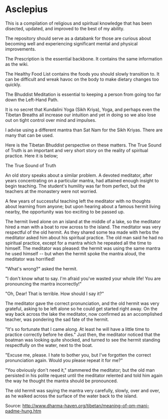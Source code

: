 Asclepius
=========

This is a compilation of religious and spiritual knowledge that has been disected, updated, and improved to the best of my ability.

The repository should serve as a databank for those are curious about becoming well and experiencing significant mental and physical improvements.

The Prescription is the essential backbone. It contains the same information as the wiki.

The Healthy Food List contains the foods you should slowly transition to. It can be difficult and wreak havoc on the body to make dietary changes too quickly.

The Bhuddist Meditation is essential to keeping a person from going too far down the Left-Hand Path.

It is no secret that Kundalini Yoga (Sikh Kriya), Yoga, and perhaps even the Tibetan Breaths all increase our intuition and yet in doing so we also lose out on tight control over mind and impulses.

I advise using a different mantra than Sat Nam for the Sikh Kriyas. There are many that can be used.


Here is the Tibetan Bhuddist perspective on these matters. The True Sound of Truth is an important and very short story on the reality of spiritual practice. Here it is below;

The True Sound of Truth

An old story speaks about a similar problem. A devoted meditator, after years concentrating on a particular mantra, had attained enough insight to begin teaching. The student's humility was far from perfect, but the teachers at the monastery were not worried. 

A few years of successful teaching left the meditator with no thoughts about learning from anyone; but upon hearing about a famous hermit living nearby, the opportunity was too exciting to be passed up. 

The hermit lived alone on an island at the middle of a lake, so the meditator hired a man with a boat to row across to the island. The meditator was very respectful of the old hermit. As they shared some tea made with herbs the meditator asked him about his spiritual practice. The old man said he had no spiritual practice, except for a mantra which he repeated all the time to himself. The meditator was pleased: the hermit was using the same mantra he used himself -- but when the hermit spoke the mantra aloud, the meditator was horrified! 

"What's wrong?" asked the hermit. 

"I don't know what to say. I'm afraid you've wasted your whole life! You are pronouncing the mantra incorrectly!" 

"Oh, Dear! That is terrible. How should I say it?" 

The meditator gave the correct pronunciation, and the old hermit was very grateful, asking to be left alone so he could get started right away. On the way back across the lake the meditator, now confirmed as an accomplished teacher, was pondering the sad fate of the hermit. 

"It's so fortunate that I came along. At least he will have a little time to practice correctly before he dies." Just then, the meditator noticed that the boatman was looking quite shocked, and turned to see the hermit standing respectfully on the water, next to the boat. 

"Excuse me, please. I hate to bother you, but I've forgotten the correct pronunciation again. Would you please repeat it for me?" 

"You obviously don't need it," stammered the meditator; but the old man persisted in his polite request until the meditator relented and told him again the way he thought the mantra should be pronounced. 

The old hermit was saying the mantra very carefully, slowly, over and over, as he walked across the surface of the water back to the island. 

Source: http://www.dharma-haven.org/tibetan/meaning-of-om-mani-padme-hung.htm
